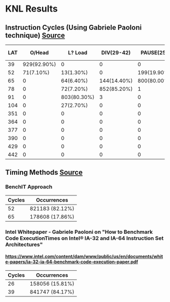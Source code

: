# KNL Results

## Instruction Cycles (Using Gabriele Paoloni technique) [Source](https://github.com/acwilson96/MicroBenchmarking-KNL/blob/master/Sample%20Programs/TestRDTSC/prog.cpp)

LAT | O/Head | L? Load | DIV(29-42) | PAUSE(25) | F2XM1(100-400)
--- | --- | --- | --- | --- | ---
39 | 929(92.90%) | 0 | 0 | 0 | 0
52 | 71(7.10%) | 13(1.30%) | 0 | 199(19.90%) | 0
65 | 0 | 64(6.40%) | 144(14.40%) | 800(80.00%) | 0
78 | 0 | 72(7.20%) | 852(85.20%) | 1 | 0
91 | 0 | 803(80.30%) | 3 | 0 | 0
104 | 0 | 27(2.70%) | 0 | 0 | 0
351 | 0 | 0 | 0 | 0 | 26(2.60%)
364 | 0 | 0 | 0 | 0 | 70(7.00%)
377 | 0 | 0 | 0 | 0 | 629(62.90%)
390 | 0 | 0 | 0 | 0 | 201(20.10%)
429 | 0 | 0 | 0 | 0 | 32(3.20%)
442 | 0 | 0 | 0 | 0 | 26(2.60%)

## Timing Methods [Source](https://github.com/acwilson96/MicroBenchmarking-KNL/blob/master/Sample%20Programs/TestRDTSC/rdtsc_test.cpp)

### BenchIT Approach


Cycles | Occurrences
--- | ---
52 | 821183 (82.12%)
65 | 178608 (17.86%)


### Intel Whitepaper - Gabriele Paoloni on "How to Benchmark Code ExecutionTimes on Intel® IA-32 and IA-64 Instruction Set Architectures"
####	https://www.intel.com/content/dam/www/public/us/en/documents/white-papers/ia-32-ia-64-benchmark-code-execution-paper.pdf
Cycles | Occurrences
--- | ---
26 | 158056 (15.81%)
39 | 841747 (84.17%)
